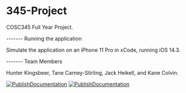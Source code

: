 # 345-Project
COSC345 Full Year Project. 

------- Running the application

Simulate the application on an iPhone 11 Pro in xCode, running iOS 14.3.

------- Team Members 

Hunter Kingsbeer, Tane Carney-Stirling, Jack Heikell, and Kane Colvin.

[![PublishDocumentation](https://github.com/hunterkingsbeer/345-Project/actions/workflows/main.yml/badge.svg)](https://github.com/hunterkingsbeer/345-Project/actions/workflows/main.yml) [![PublishDocumentation](https://github.com/hunterkingsbeer/345-Project/actions/workflows/swift.yml/badge.svg)](https://github.com/hunterkingsbeer/345-Project/actions/workflows/swift.yml)
